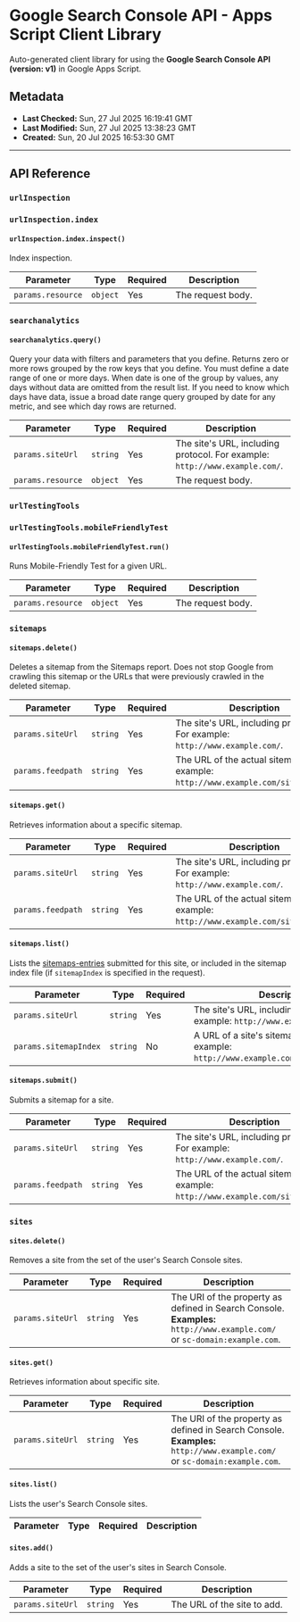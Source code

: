 # Google Search Console API - Apps Script Client Library

Auto-generated client library for using the **Google Search Console API (version: v1)** in Google Apps Script.

## Metadata

- **Last Checked:** Sun, 27 Jul 2025 16:19:41 GMT
- **Last Modified:** Sun, 27 Jul 2025 13:38:23 GMT
- **Created:** Sun, 20 Jul 2025 16:53:30 GMT



---

## API Reference

### `urlInspection`

### `urlInspection.index`

#### `urlInspection.index.inspect()`

Index inspection.

| Parameter | Type | Required | Description |
|---|---|---|---|
| `params.resource` | `object` | Yes | The request body. |

### `searchanalytics`

#### `searchanalytics.query()`

Query your data with filters and parameters that you define. Returns zero or more rows grouped by the row keys that you define. You must define a date range of one or more days. When date is one of the group by values, any days without data are omitted from the result list. If you need to know which days have data, issue a broad date range query grouped by date for any metric, and see which day rows are returned.

| Parameter | Type | Required | Description |
|---|---|---|---|
| `params.siteUrl` | `string` | Yes | The site's URL, including protocol. For example: `http://www.example.com/`. |
| `params.resource` | `object` | Yes | The request body. |

### `urlTestingTools`

### `urlTestingTools.mobileFriendlyTest`

#### `urlTestingTools.mobileFriendlyTest.run()`

Runs Mobile-Friendly Test for a given URL.

| Parameter | Type | Required | Description |
|---|---|---|---|
| `params.resource` | `object` | Yes | The request body. |

### `sitemaps`

#### `sitemaps.delete()`

Deletes a sitemap from the Sitemaps report. Does not stop Google from crawling this sitemap or the URLs that were previously crawled in the deleted sitemap.

| Parameter | Type | Required | Description |
|---|---|---|---|
| `params.siteUrl` | `string` | Yes | The site's URL, including protocol. For example: `http://www.example.com/`. |
| `params.feedpath` | `string` | Yes | The URL of the actual sitemap. For example: `http://www.example.com/sitemap.xml`. |

#### `sitemaps.get()`

Retrieves information about a specific sitemap.

| Parameter | Type | Required | Description |
|---|---|---|---|
| `params.siteUrl` | `string` | Yes | The site's URL, including protocol. For example: `http://www.example.com/`. |
| `params.feedpath` | `string` | Yes | The URL of the actual sitemap. For example: `http://www.example.com/sitemap.xml`. |

#### `sitemaps.list()`

 Lists the [sitemaps-entries](/webmaster-tools/v3/sitemaps) submitted for this site, or included in the sitemap index file (if `sitemapIndex` is specified in the request).

| Parameter | Type | Required | Description |
|---|---|---|---|
| `params.siteUrl` | `string` | Yes | The site's URL, including protocol. For example: `http://www.example.com/`. |
| `params.sitemapIndex` | `string` | No |  A URL of a site's sitemap index. For example: `http://www.example.com/sitemapindex.xml`. |

#### `sitemaps.submit()`

Submits a sitemap for a site.

| Parameter | Type | Required | Description |
|---|---|---|---|
| `params.siteUrl` | `string` | Yes | The site's URL, including protocol. For example: `http://www.example.com/`. |
| `params.feedpath` | `string` | Yes | The URL of the actual sitemap. For example: `http://www.example.com/sitemap.xml`. |

### `sites`

#### `sites.delete()`

 Removes a site from the set of the user's Search Console sites.

| Parameter | Type | Required | Description |
|---|---|---|---|
| `params.siteUrl` | `string` | Yes | The URI of the property as defined in Search Console. **Examples:** `http://www.example.com/` or `sc-domain:example.com`. |

#### `sites.get()`

 Retrieves information about specific site.

| Parameter | Type | Required | Description |
|---|---|---|---|
| `params.siteUrl` | `string` | Yes | The URI of the property as defined in Search Console. **Examples:** `http://www.example.com/` or `sc-domain:example.com`. |

#### `sites.list()`

 Lists the user's Search Console sites.

| Parameter | Type | Required | Description |
|---|---|---|---|

#### `sites.add()`

 Adds a site to the set of the user's sites in Search Console.

| Parameter | Type | Required | Description |
|---|---|---|---|
| `params.siteUrl` | `string` | Yes | The URL of the site to add. |